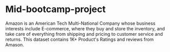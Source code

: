 # Mid-bootcamp-project
Amazon is an American Tech Multi-National Company whose business interests include E-commerce, where they buy and store the inventory, and take care of everything from shipping and pricing to customer service and returns.
This dataset contains 1K+ Product's Ratings and reviews from Amason.



